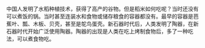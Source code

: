 中国人发明了水稻种植技术，获得了高产的谷物。但是稻米如何吃呢？当时还没有可以煮饭的锅。当时甚至连装水和食物或储存粮食的容器都没有。最早的容器是芭蕉叶、瓢、木板、贝壳，甚至是鸵鸟蛋壳。新石器时代后，人类发明了陶器，在新石器时代开始广泛使用陶器。陶器的出现是人类在吃上烤制食物后，多了一种吃法，可以煮食物吃。

